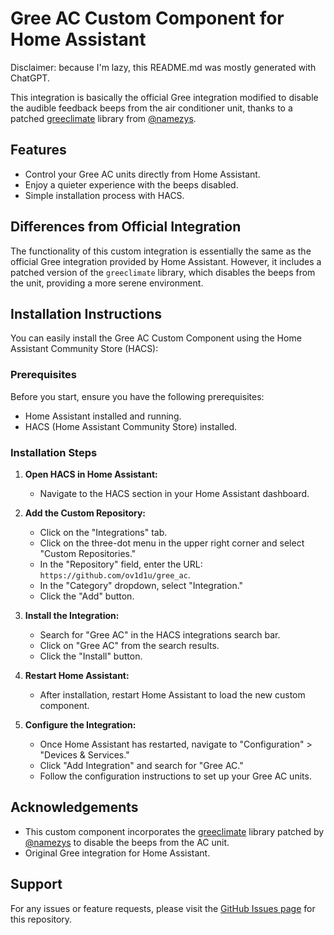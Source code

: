 # Gree AC Custom Component for Home Assistant
Disclaimer: because I'm lazy, this README.md was mostly generated with ChatGPT.

This integration is basically the official Gree integration modified to disable the audible feedback beeps from the air conditioner unit, thanks to a patched [greeclimate](https://github.com/namezys/greeclimate/tree/beep_disable) library from [@namezys](https://github.com/namezys).

## Features

- Control your Gree AC units directly from Home Assistant.
- Enjoy a quieter experience with the beeps disabled.
- Simple installation process with HACS.

## Differences from Official Integration

The functionality of this custom integration is essentially the same as the official Gree integration provided by Home Assistant. However, it includes a patched version of the `greeclimate` library, which disables the beeps from the unit, providing a more serene environment.

## Installation Instructions

You can easily install the Gree AC Custom Component using the Home Assistant Community Store (HACS):

### Prerequisites

Before you start, ensure you have the following prerequisites:

- Home Assistant installed and running.
- HACS (Home Assistant Community Store) installed.

### Installation Steps

1. **Open HACS in Home Assistant:**
   - Navigate to the HACS section in your Home Assistant dashboard.

2. **Add the Custom Repository:**
   - Click on the "Integrations" tab.
   - Click on the three-dot menu in the upper right corner and select "Custom Repositories."
   - In the "Repository" field, enter the URL: `https://github.com/ov1d1u/gree_ac`.
   - In the "Category" dropdown, select "Integration."
   - Click the "Add" button.

3. **Install the Integration:**
   - Search for "Gree AC" in the HACS integrations search bar.
   - Click on "Gree AC" from the search results.
   - Click the "Install" button.

4. **Restart Home Assistant:**
   - After installation, restart Home Assistant to load the new custom component.

5. **Configure the Integration:**
   - Once Home Assistant has restarted, navigate to "Configuration" > "Devices & Services."
   - Click "Add Integration" and search for "Gree AC."
   - Follow the configuration instructions to set up your Gree AC units.

## Acknowledgements

- This custom component incorporates the [greeclimate](https://github.com/namezys/greeclimate/tree/beep_disable) library patched by [@namezys](https://github.com/namezys) to disable the beeps from the AC unit.
- Original Gree integration for Home Assistant.

## Support

For any issues or feature requests, please visit the [GitHub Issues page](https://github.com/ov1d1u/gree_ac/issues) for this repository.
